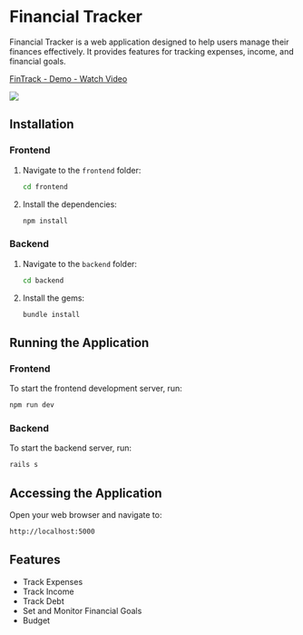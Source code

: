 # Financial Tracker

Financial Tracker is a web application designed to help users manage their finances effectively. It provides features for tracking expenses, income, and financial goals.

<div>
    <a href="https://www.loom.com/share/7762c4c39f4b445095fa6a95007dacfd">
      <p>FinTrack - Demo - Watch Video</p>
    </a>
    <a href="https://www.loom.com/share/7762c4c39f4b445095fa6a95007dacfd">
      <img style="max-width:300px;" src="https://cdn.loom.com/sessions/thumbnails/7762c4c39f4b445095fa6a95007dacfd-with-play.gif">
    </a>
  </div>

## Installation

### Frontend

1. Navigate to the `frontend` folder:
    ```bash
    cd frontend
    ```

2. Install the dependencies:
    ```bash
    npm install
    ```

### Backend

1. Navigate to the `backend` folder:
    ```bash
    cd backend
    ```

2. Install the gems:
    ```bash
    bundle install
    ```

## Running the Application

### Frontend

To start the frontend development server, run:
```bash
npm run dev
```

### Backend

To start the backend server, run:

```bash
rails s
```

## Accessing the Application

Open your web browser and navigate to:

```bash
http://localhost:5000
```


## Features
- Track Expenses
- Track Income
- Track Debt
- Set and Monitor Financial Goals
- Budget
